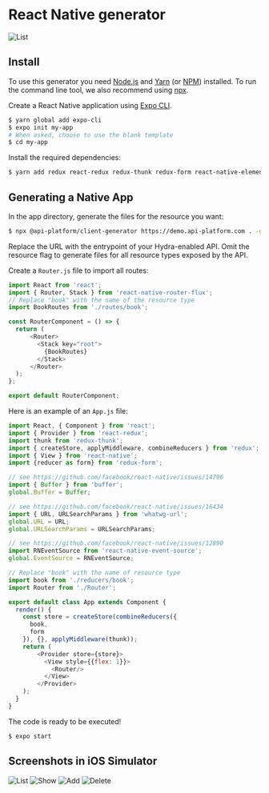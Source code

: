 # React Native generator

![List](images/list.png) 

## Install

To use this generator you need [Node.js](https://nodejs.org/) and [Yarn](https://yarnpkg.com/) (or [NPM](https://www.npmjs.com/)) installed.
To run the command line tool, we also recommend using [npx](https://www.npmjs.com/package/npx).

Create a React Native application using [Expo CLI](https://docs.expo.io/versions/latest/workflow/expo-cli).

```bash
$ yarn global add expo-cli
$ expo init my-app
# When asked, choose to use the blank template
$ cd my-app
```

Install the required dependencies:

```bash
$ yarn add redux react-redux redux-thunk redux-form react-native-elements react-native-router-flux react-native-vector-icons prop-types whatwg-url buffer react-native-event-source
```

## Generating a Native App

In the app directory, generate the files for the resource you want:

```bash
$ npx @api-platform/client-generator https://demo.api-platform.com . -g react-native --resource book
```

Replace the URL with the entrypoint of your Hydra-enabled API.
Omit the resource flag to generate files for all resource types exposed by the API.

Create a `Router.js` file to import all routes:

```javascript
import React from 'react';
import { Router, Stack } from 'react-native-router-flux';
// Replace "book" with the name of the resource type
import BookRoutes from './routes/book';

const RouterComponent = () => {
  return (
      <Router>
        <Stack key="root">
          {BookRoutes}
        </Stack>
      </Router>
  );
};

export default RouterComponent;
```

Here is an example of an `App.js` file:

```javascript
import React, { Component } from 'react';
import { Provider } from 'react-redux';
import thunk from 'redux-thunk';
import { createStore, applyMiddleware, combineReducers } from 'redux';
import { View } from 'react-native';
import {reducer as form} from 'redux-form';

// see https://github.com/facebook/react-native/issues/14796
import { Buffer } from 'buffer';
global.Buffer = Buffer;

// see https://github.com/facebook/react-native/issues/16434
import { URL, URLSearchParams } from 'whatwg-url';
global.URL = URL;
global.URLSearchParams = URLSearchParams;

// see https://github.com/facebook/react-native/issues/12890
import RNEventSource from 'react-native-event-source';
global.EventSource = RNEventSource;

// Replace "book" with the name of resource type
import book from './reducers/book';
import Router from './Router';

export default class App extends Component {
  render() {
    const store = createStore(combineReducers({
      book,
      form
    }), {}, applyMiddleware(thunk));
    return (
        <Provider store={store}>
          <View style={{flex: 1}}>
            <Router/>
          </View>
        </Provider>
    );
  }
}
```

The code is ready to be executed!

```bash
$ expo start
```

## Screenshots in iOS Simulator

![List](images/react-native/list.png) ![Show](images/react-native/show.png)
![Add](images/react-native/add.png) ![Delete](images/react-native/delete.png)
